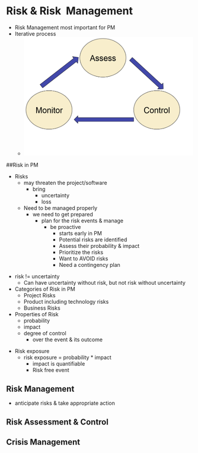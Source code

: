 # Risk & Risk  Management
+ Risk Management most important for PM
+ Iterative process
    * ![risk-iterative-process](pics/risk-iterative-process.png)

##Risk in PM
+ Risks
    * may threaten the project/software
        - bring
            + uncertainty
            + loss
    * Need to be managed properly
        - we need to get prepared
            + plan for the risk events & manage
                * be proactive
                    - starts early in PM
                    - Potential risks are identified
                    - Assess their probability & impact
                    - Prioritize the risks
                    - Want to AVOID risks
                    - Need a contingency plan
- risk != uncertainty
    + Can have uncertainty without risk, but not risk without uncertainty
- Categories of Risk in PM
    + Project Risks
    + Product including technology risks
    + Business Risks
- Properties of Risk
    + probability
    + impact
    + degree of control
        * over the event & its outcome
+ Risk exposure
    * risk exposure = probability * impact
        - impact is quantifiable
        - Risk free event

## Risk Management
+ anticipate risks & take appropriate action

## Risk Assessment & Control

## Crisis Management